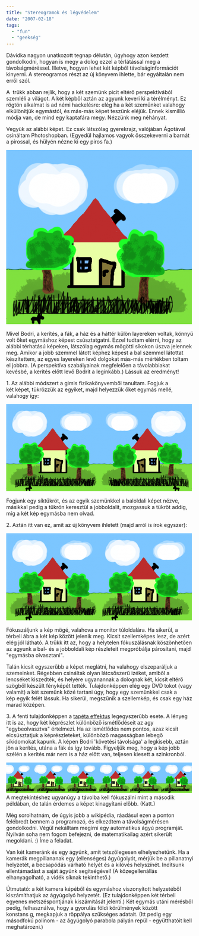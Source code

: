```yaml
---
title: "Stereogramok és légvédelem"
date: "2007-02-18"
tags: 
  - "fun"
  - "geekség"
---
```


Dávidka nagyon unatkozott tegnap délután, úgyhogy azon kezdett gondolkodni, hogyan is megy a dolog ezzel a térlátással meg a távolságméréssel. Illetve, hogyan lehet két képből távolságinformációt kinyerni. A stereogramos részt az új könyvem ihlette, bár egyáltalán nem erről szól.

A  trükk abban rejlik, hogy a két szemünk picit eltérő perspektívából szemléli a világot. A két képből aztán az agyunk keveri ki a térélményt. Ez rögtön alkalmat is ad némi hackelésre: elég ha a két szemünket valahogy elkülönítjük egymástól, és más-más képet teszünk eléjük. Ennek kismillió módja van, de mind egy kaptafára megy. Nézzünk meg néhányat.

Vegyük az alábbi képet. Ez csak látszólag gyerekrajz, valójában Ágotával csináltam Photoshopban. (Egyedül hajlamos vagyok összekeverni a barnát a pirossal, és hülyén nézne ki egy piros fa.)

![haz](images/haz-500x468.png)

Mivel Bodri, a kerítés, a fák, a ház és a háttér külön layereken voltak, könnyű volt őket egymáshoz képest csúsztatgatni. Ezzel tudtam elérni, hogy az alábbi térhatású képeken, látszólag egymás mögötti síkokon úszva jelennek meg. Amikor a jobb szemmel látott képhez képest a bal szemmel látottat készítettem, az egyes layereken levő dolgokat más-más mértékben toltam el jobbra. (A perspektíva szabályainak megfelelően a távolabbiakat kevésbé, a kerítés előtt levő Bodrit a leginkább.) Lássuk az eredményt!

1\. Az alábbi módszert a gimis fizikakönyvemből tanultam. Fogjuk a két képet, tükrözzük az egyiket, majd helyezzük őket egymás mellé, valahogy így:

![haz_inv](images/haz_inv-500x234.png)

Fogjunk egy síktükröt, és az egyik szemünkkel a baloldali képet nézve, másikkal pedig a tükrön keresztül a jobboldalit, mozgassuk a tükröt addig, míg a két kép egymásba nem olvad.

2\. Aztán itt van ez, amit az új könyvem ihletett (majd arról is írok egyszer):

![haz_ph](images/haz_ph-500x234.png)

Fókuszáljunk a kép mögé, valahova a monitor túloldalára. Ha sikerül, a térbeli ábra a két kép között jelenik meg. Kicsit szellemképes lesz, de azért elég jól látható. A trükk itt az, hogy a helytelen fókuszálásnak köszönhetően az agyunk a bal- és a jobboldali kép részleteit megpróbálja párosítani, majd "egymásba olvasztani".

Talán kicsit egyszerűbb a képet meglátni, ha valahogy elszeparáljuk a szemeinket. Régebben csináltak olyan látcsőszerű izéket, amiből a lencséket kiszedték, és helyére ugyanannak a dolognak két, kicsit eltérő szögből készült fényképét tették. Tulajdonképpen elég egy DVD tokot (vagy valamit) a két szemünk közé tartani úgy, hogy egy szemünkkel csak a kép egyik felét lássuk. Ha sikerül, megszűnik a szellemkép, és csak egy ház marad középen.

3\. A fenti tulajdonképpen a [tapéta effektus](http://en.wikipedia.org/wiki/Autostereogram) legegyszerűbb esete. A lényeg itt is az, hogy két képrészlet különböző ismétlődéseit az agy "egybeolvasztva" értelmezi. Ha az ismétlődés nem pontos, azaz kicsit elcsúsztatjuk a képrészleteket, különböző magasságban lebegő síkidomokat kapunk. A képen Bodri 'követési távolsága' a legkisebb, aztán jön a kerítés, utána a fák és így tovább. Figyeljük meg, hogy a kép jobb szélén a kerítés már nem is a ház előtt van, teljesen kiesett a szinkronból.

[![sorhaz](images/sorhaz-500x82.png)](https://csokavar.hu/wp-content/uploads/2007/02/sorhaz.png) A megtekintéshez ugyanúgy a távolba kell fókuszálni mint a második példában, de talán érdemes a képet kinagyítani előbb. (Katt.)

Még sorolhatnám, de úgyis jobb a wikipédia, ráadásul ezen a ponton felébredt bennem a programozó, és elkezdtem a távolságmérésen gondolkodni. Végül nekálltam megírni egy automatikus ágyú programját. Nyilván soha nem fogom befejezni, de matematikailag azért sikerült megoldani. :) Íme a feladat.

Van két kameránk és egy ágyúnk, amit tetszőlegesen elhelyezhetünk. Ha a kamerák megpillananak egy (ellenséges) ágyúgolyót, mérjük be a pillanatnyi helyzetét, a becsapódás várható helyét és a kilövés helyszínét. Indítsunk ellentámadást a saját ágyúnk segítségével! (A közegellenállás elhanyagolható, a vidék síknak tekinthető.)

Útmutató: a két kamera képéből és egymáshoz viszonyított helyzetéből kiszámíthatjuk az ágyúgolyó helyzetét. (Ez tulajdonképpen két térbeli egyenes metszéspontjának kiszámítását jelenti.) Két egymás utáni mérésből pedig, felhasználva, hogy a gyorulás földi körülmények között konstans g, megkapjuk a röppálya szükséges adatait. (Itt pedig egy másodfokú polinom - az ágyúgolyó parabola pályán repül - együtthatóit kell meghatározni.)
